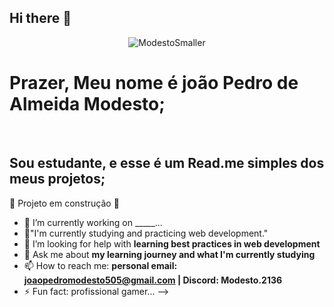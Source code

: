 ## Hi there 👋

<div align="center">
  
![ModestoSmaller](https://github.com/user-attachments/assets/9674ae47-af5e-4649-b636-a39919005700)

</div>

<h1>Prazer, Meu nome é joão Pedro de Almeida Modesto;</h1><br>
<h2>Sou estudante, e esse é um Read.me simples dos meus projetos;</h2>

:construction: Projeto em construção :construction:

- 🔭 I’m currently working on _____...
- 🌱"I'm currently studying and practicing web development."
- 🤔 I’m looking for help with **learning best practices in web development**
- 💬 Ask me about **my learning journey and what I'm currently studying**
- 📫 How to reach me: **personal email: joaopedromodesto505@gmail.com | Discord: Modesto.2136**
- ⚡ Fun fact: profissional gamer...
-->
